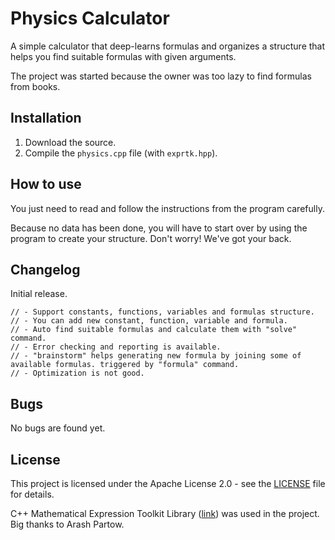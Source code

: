 # Physics Calculator

A simple calculator that deep-learns formulas and organizes a structure that helps you find suitable formulas with given arguments.

The project was started because the owner was too lazy to find formulas from books.

## Installation

1. Download the source.
2. Compile the `physics.cpp` file (with `exprtk.hpp`).

## How to use

You just need to read and follow the instructions from the program carefully.

Because no data has been done, you will have to start over by using the program to create your structure. Don't worry! We've got your back.

## Changelog

Initial release.

```
// - Support constants, functions, variables and formulas structure.
// - You can add new constant, function, variable and formula.
// - Auto find suitable formulas and calculate them with "solve" command.
// - Error checking and reporting is available.
// - "brainstorm" helps generating new formula by joining some of available formulas. triggered by "formula" command.
// - Optimization is not good.
```

## Bugs

No bugs are found yet.

## License

This project is licensed under the Apache License 2.0 - see the [LICENSE](LICENSE) file for details.

C++ Mathematical Expression Toolkit Library ([link](http://www.partow.net/programming/exprtk/index.html)) was used in the project. Big thanks to Arash Partow.